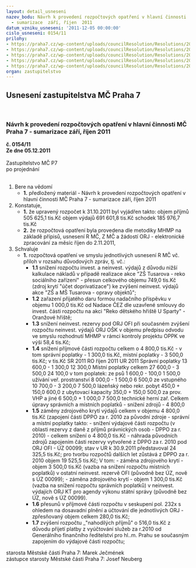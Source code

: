```yaml
---
layout: detail_usneseni
nazev_bodu: Návrh k provedení rozpočtových opatření v hlavní činnosti  MČ Praha 7
  - sumarizace  září, říjen  2011
datum_vzniku_usneseni: '2011-12-05 00:00:00'
cislo_usneseni: 0154/11
prilohy:
- https://praha7.cz/wp-content/uploads/councilResolution/Resolutions/20937/5-11-usneseni0687_11r.doc
- https://praha7.cz/wp-content/uploads/councilResolution/Resolutions/20937/5-11-d%c5%afv.zpr.0687_11r.doc
- https://praha7.cz/wp-content/uploads/councilResolution/Resolutions/20937/5-11-usneseni0787_11r.doc
- https://praha7.cz/wp-content/uploads/councilResolution/Resolutions/20937/5-11-d%c5%afv.zpr.0787_11r.doc
- https://praha7.cz/wp-content/uploads/councilResolution/Resolutions/20937/5-11-usneseni0844_11r.doc
organ: zastupitelstvo
---
```

<div id="ucUsn_pList" class="usn">
	<span><h2>Usnesení zastupitelstva MČ Praha 7 </h2>
<br></span><div class="standBody">
<span><h3>Návrh k provedení rozpočtových opatření v hlavní činnosti  MČ Praha 7 - sumarizace  září, říjen  2011</h3></span><div class="center">
		<strong>č. 0154/11</strong><br>
	</div>
<div class="center">
		<strong>Ze dne 05.12.2011</strong><br><br>
	</div>Zastupitelstvo MČ P7<br> po projednání<br><br><ol>
<li>Bere na vědomí<ul><li>
<strong>1.</strong> předložený materiál - Návrh k provedení rozpočtových opatření v hlavní činnosti  MČ Praha 7 - sumarizace  září, říjen  2011</li></ul>
</li>
<li>Konstatuje,<ul>
<li>
<strong>1.</strong> že upravený rozpočet k 31.10.2011  byl vyjádřen takto:                                            objem příjmů       	505 625,1 tis.Kč                                                                   objem výdajů       	691 601,8 tis.Kč                                                                       schodek               	            185 976,7 tis.Kč</li>
<li>
<strong>2.</strong> že rozpočtová opatření byla provedena dle metodiky MHMP na základě přípisů, usnesení R MČ, Z MČ a žádostí ORJ - elektronické zpracování za měsíc říjen  do 2.11.2011, </li>
</ul>
</li>
<li>Schvaluje<ul><li>
<strong>1.</strong> rozpočtová opatření ve smyslu jednotlivých usnesení R MČ  vč. příloh v rozsahu důvodových zpráv, tj. vč.:<ul>
<li>
<strong>1.1</strong> snížení rozpočtu invest. a neinvest.  výdajů z důvodu nižší kalkulace nákladů v případě realizace akce "ZŠ Tusarova - reko sociálního zařízení" - přesun celkového objemu 749,0 tis.Kč (zdroj krytí "účet doprivatizace") ke zvýšení  neinvest. výdajů akce "ZŠ a MŠ Tusarova - opravy objektů";</li>
<li>
<strong>1.2</strong> zařazení přijatého daru formou nadačního příspěvku v objemu 1 000,0 tis.Kč  od Nadace ČEZ dle uzavřené smlouvy do invest. části rozpočtu na akci "Reko dětského hřiště U Sparty" - Oranžové hřiště;</li>
<li>
<strong>1.3</strong> snížení neinvest. rezervy pod ORJ OFI při současném zvýšení rozpočtu neinvest. výdajů ORJ OŠK v objemu předpisu odvodu ve smyslu rozhodnutí MHMP v rámci kontroly projektu OPPK ve výši 58,4 tis.Kč;</li>
<li>
<strong>1.4</strong> snížení příjmové části rozpočtu celkem o 4 800,0 tis.Kč - v tom správní poplatky   - 1 300,0 tis.Kč, místní poplatky     -  3 500,0 tis.Kč;                                     v tis.Kč	                   SR 2011	    RO říjen 2011	UR 2011                                           Správní poplatky	        13 600,0	       - 1 300,0	            12 300,0         Místní poplatky celkem 27 600,0	       - 3 500,0	            24 100,0                  v tom poplatek:                                                                                                              ze psů	                      1 600,0	          - 100,0   	 1 500,0          užívání veř. prostranství   8 000,0	      -  1 500,0	             6 500,0                         ze vstupného	         10 700,0	      -  3 200,0	             7 500,0      lázeňský nebo rekr. pobyt    450,0	      +    150,0	                600,0                           z ubytovací  kapacity	  350,0       +    150,0	                500,0                          za prov. VHP a jiné          6 500,0	      + 1 000,0	             7 500,0                 technické herní zař.                                                                                              Celkem úpravy správních a místních poplatků - snížení zdrojů	-  4 800,0</li>
<li>
<strong>1.5</strong> záměny zdrojového krytí výdajů celkem v objemu 4 800,0 tis.Kč (zapojení části DPPO za r. 2010 za původní zdroje - správní a místní poplatky takto: - snížení výdajové části rozpočtu (v oblasti rezervy z daně z příjmů právnických osob -  DPPO za r. 2010)  - celkem snížení o 4 800,0 tis.Kč - náhrada původních zdrojů zapojením části rezervy vytvořené z DPPO za r. 2010 pod ORJ OFI - ÚZ  00099; stav v UR k 30.9.2011 představoval 24 325,5 tis.Kč; pro tvorbu rozpočtů dalších let zůstává z DPPO za r. 2010 objem 19 525,5 tis.Kč;                                                                                                 V tom:                                                                                                                            - záměna zdrojového krytí -  objem 3 500,0 tis.Kč (vazba na snížení rozpočtu místních poplatků) v ostatní neinvest. rezervě OFI (původně bez ÚZ, nově s ÚZ 00099);                                                                                                 - záměna zdrojového krytí -  objem 1 300,0 tis.Kč (vazba na snížení rozpočtu správních poplatků) v neinvest. výdajích ORJ KT pro agendy výkonu státní správy (původně bez ÚZ, nově s ÚZ 00099).</li>
<li>
<strong>1.6</strong> přesunů  v příjmové části rozpočtu v seskupení pol. 232x s ohledem na dosavadní plnění a účtování dle jednotlivých ORJ  - zpřesňovaný objem celkem  280,0 tis.Kč;</li>
<li>
<strong>1.7</strong> zvýšení rozpočtu _"nahodilých příjmů" o 516,0 tis.Kč z důvodu přijetí  platby z vyúčtování služeb za r.2010 od Generálního finančního ředitelství pro hl..m. Prahu  se současným zapojením do výdajové části rozpočtu; </li>
</ul>
</li></ul>
</li>
</ol>starosta Městské části Praha 7: Marek Ječmének<br>zástupce starosty Městské části Praha 7: Josef Neuberg
</div>
</div>